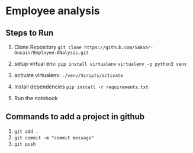 # Employee analysis

## Steps to Run
1. Clone Repository
    ```git clone https://github.com/Sakaar-Gusain/Employee-ANalysis.git```

2. setup virtual env:
   ```pip install virtualenv```
   ```virtualenv -p python3 venv```

3. activate virtualenv:
   ```./venv/Scripts/activate``` 

4. Install dependencies
    ```pip install -r requirements.txt```

5. Run the notebook

## Commands to add a project in github
1. ```git add .```
2. ```git commit -m "commit message"```
3. ```git push```